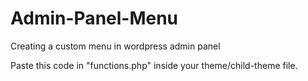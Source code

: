 # Admin-Panel-Menu
Creating a custom menu in wordpress admin panel

Paste this code in "functions.php" inside your theme/child-theme file. 
